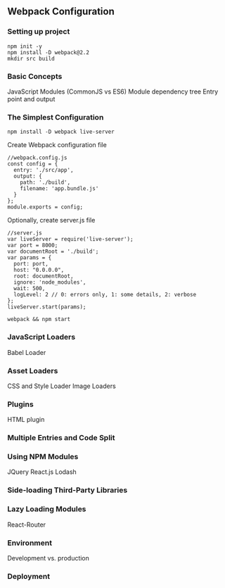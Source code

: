 ## Webpack Configuration ##

### Setting up project

```
npm init -y
npm install -D webpack@2.2
mkdir src build
```

### Basic Concepts

JavaScript Modules (CommonJS vs ES6)
Module dependency tree
Entry point and output

### The Simplest Configuration

```
npm install -D webpack live-server
```

Create Webpack configuration file
```
//webpack.config.js
const config = {
  entry: './src/app',
  output: {
    path: './build',
    filename: 'app.bundle.js'
  }
};
module.exports = config;
```

Optionally, create server.js file
```
//server.js 
var liveServer = require('live-server');
var port = 8000;
var documentRoot = './build';
var params = {
  port: port,
  host: "0.0.0.0",
  root: documentRoot,
  ignore: 'node_modules',
  wait: 500,
  logLevel: 2 // 0: errors only, 1: some details, 2: verbose
};
liveServer.start(params);
```

```
webpack && npm start
```

### JavaScript Loaders

Babel Loader

### Asset Loaders

CSS and Style Loader
Image Loaders

### Plugins

HTML plugin

### Multiple Entries and Code Split

### Using NPM Modules

JQuery
React.js
Lodash

### Side-loading Third-Party Libraries

### Lazy Loading Modules

React-Router

### Environment

Development vs. production

### Deployment
